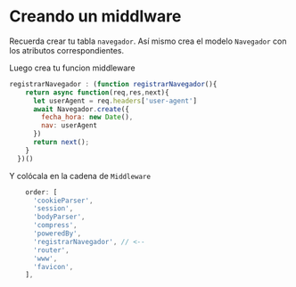 # Creando un middlware

Recuerda crear tu tabla `navegador`. Así mismo crea el modelo `Navegador` con los atributos correspondientes.

Luego crea tu funcion middleware

```Javascript
registrarNavegador : (function registrarNavegador(){
    return async function(req,res,next){
      let userAgent = req.headers['user-agent']
      await Navegador.create({
        fecha_hora: new Date(),
        nav: userAgent
      })
      return next();
    }
  })()
```

Y colócala en la cadena de `Middleware`

```Javascript
    order: [
      'cookieParser',
      'session',
      'bodyParser',
      'compress',
      'poweredBy',
      'registrarNavegador', // <-- 
      'router',
      'www',
      'favicon',
    ],

```
